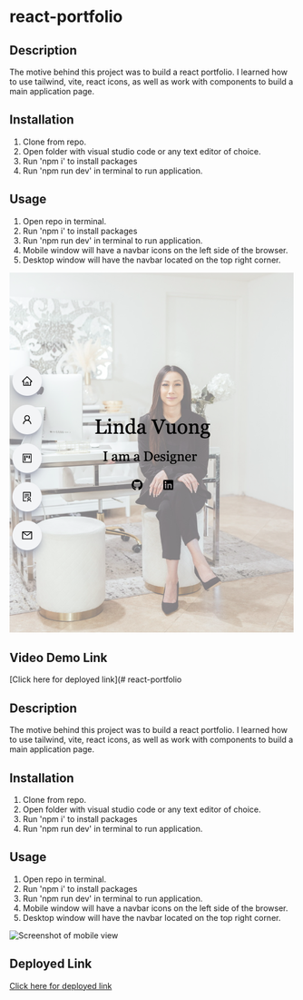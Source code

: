 # react-portfolio

## Description
The motive behind this project was to build a react portfolio. I learned how to use tailwind, vite, react icons, as well as work with components to build a main application page. 
 
## Installation
1. Clone from repo.
2. Open folder with visual studio code or any text editor of choice.
3. Run 'npm i' to install packages
4. Run 'npm run dev' in terminal to run application.

## Usage
1. Open repo in terminal.
2. Run 'npm i' to install packages
3. Run 'npm run dev' in terminal to run application.
4. Mobile window will have a navbar icons on the left side of the browser.
5. Desktop window will have the navbar located on the top right corner.

![Screenshot of mobile view](./src/assets/Portfolio-mobileview.png)

## Video Demo Link
[Click here for deployed link](# react-portfolio

## Description
The motive behind this project was to build a react portfolio. I learned how to use tailwind, vite, react icons, as well as work with components to build a main application page. 
 
## Installation
1. Clone from repo.
2. Open folder with visual studio code or any text editor of choice.
3. Run 'npm i' to install packages
4. Run 'npm run dev' in terminal to run application.

## Usage
1. Open repo in terminal.
2. Run 'npm i' to install packages
3. Run 'npm run dev' in terminal to run application.
4. Mobile window will have a navbar icons on the left side of the browser.
5. Desktop window will have the navbar located on the top right corner.

![Screenshot of mobile view](../react-portfolio/react-portfolio/src/assets/Portfolio-mobileview.png)

## Deployed Link
[Click here for deployed link](https://linda-react-portfolio.netlify.app/)
